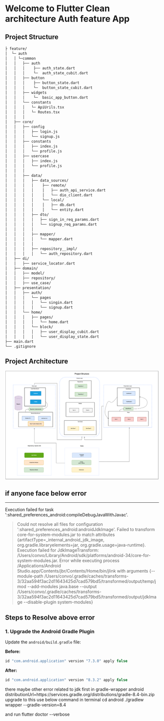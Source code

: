 # Welcome to Flutter Clean architecture Auth feature App

## Project Structure

````
├ feature/
│  └─ auth
│   │ └─common
│   │   ├── auth
│   │   │    ├── auth_state.dart
│   │   │    └─  auth_state_cubit.dart
│   │   ├── button
│   │   │    ├── button_state.dart
│   │   │    └─  button_state_cubit.dart
│   │   ├── widgets
│   │   │    └─  basic_app_button.dart
│   │   └── constants
│   │   │   └─ ApiUrils.tsx
│   │   │   └─ Routes.tsx
│   │   │
│   ├── core/
│   │   ├── config
│   │   │   ├── login.js
│   │   │   └── signup.js
│   │   ├── constants
│   │   │   ├── index.js
│   │   │   └── profile.js
│   │   ├── usercase
│   │   │   ├── index.js
│   │   │   └── profile.js
│   │   │
│   │   ├── data/
│   │   │   ├── data_sources/
│   │   │   │    ├── remote/
│   │   │   │    │   ├── auth_api_service.dart
│   │   │   │    │   └── dio_client.dart
│   │   │   │    └── local/
│   │   │   │    │   ├── db.dart
│   │   │   │    │   └── entity.dart
│   │   │   ├── dto/
│   │   │   │   ├── sign_in_req_params.dart
│   │   │   │   └── signup_req_params.dart
│   │   │   │ 
│   │   │   ├── mapper/
│   │   │   │   └── mapper.dart
│   │   │   │ 
│   │   │   ├── repository__impl/
│   │   │   │   └── auth_repository.dart
│   ├── di/
│   │   ├── service_locator.dart
│   ├── domain/
│   │   ├── model/
│   │   ├── repository/
│   │   ├── use_case/
│   ├── presentation/
│   │   ├── auth/
│   │   │   └── pages
│   │   │   │   └── singin.dart
│   │   │   │   └── signup.dart
│   │   └── home/
│   │   │   ├── pages/
│   │   │   │   └── home.dart
│   │   │   └── block/
│   │   │   │   ├── user_display_cubit.dart
│   │   │   │   └── user_display_state.dart
├── main.dart
└── .gitignore
````

## Project Architecture

<img src="https://github.com/iNuman/LoginSignUpCleanArchitectureApp/blob/master/architectureAssets/MviFlowOfAuthCleanArchitecture%20copy.png" alt="Flutter Architecture">


## if anyone face below error 
---
Execution failed for task ':shared_preferences_android:compileDebugJavaWithJavac'.
> Could not resolve all files for configuration ':shared_preferences_android:androidJdkImage'.
> Failed to transform core-for-system-modules.jar to match attributes {artifactType=_internal_android_jdk_image, org.gradle.libraryelements=jar, org.gradle.usage=java-runtime}.
> Execution failed for JdkImageTransform: /Users/convo/Library/Android/sdk/platforms/android-34/core-for-system-modules.jar.
> Error while executing process /Applications/Android Studio.app/Contents/jbr/Contents/Home/bin/jlink with arguments {--module-path /Users/convo/.gradle/caches/transforms-3/32aa594f3ac2d11643425d7cad579bd5/transformed/output/temp/jmod --add-modules java.base --output /Users/convo/.gradle/caches/transforms-3/32aa594f3ac2d11643425d7cad579bd5/transformed/output/jdkImage --disable-plugin system-modules}
## Steps to Resolve above error

### 1. Upgrade the Android Gradle Plugin
Update the `android/build.gradle` file:

**Before:**
```gradle
id "com.android.application" version "7.3.0" apply false
```
**After:**
```gradle
id "com.android.application" version "8.3.2" apply false
```

there maybe other error related to jdk
first in gradle-wrapper android
distributionUrl=https\://services.gradle.org/distributions/gradle-8.4-bin.zip
upgrade to this 
use below command in terminal
cd android
./gradlew wrapper --gradle-version=8.4

and run flutter doctor --verbose
